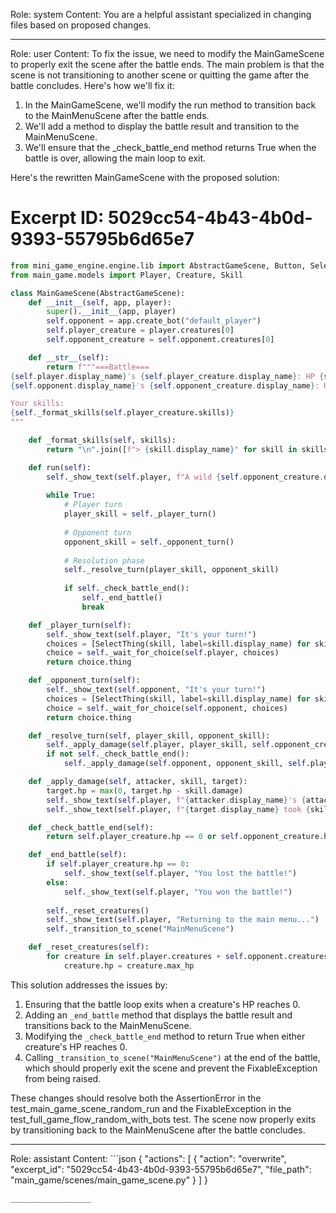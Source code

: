 Role: system
Content: You are a helpful assistant specialized in changing files based on proposed changes.
__________________
Role: user
Content: To fix the issue, we need to modify the MainGameScene to properly exit the scene after the battle ends. The main problem is that the scene is not transitioning to another scene or quitting the game after the battle concludes. Here's how we'll fix it:

1. In the MainGameScene, we'll modify the run method to transition back to the MainMenuScene after the battle ends.
2. We'll add a method to display the battle result and transition to the MainMenuScene.
3. We'll ensure that the _check_battle_end method returns True when the battle is over, allowing the main loop to exit.

Here's the rewritten MainGameScene with the proposed solution:

# Excerpt ID: 5029cc54-4b43-4b0d-9393-55795b6d65e7
```python main_game/scenes/main_game_scene.py
from mini_game_engine.engine.lib import AbstractGameScene, Button, SelectThing
from main_game.models import Player, Creature, Skill

class MainGameScene(AbstractGameScene):
    def __init__(self, app, player):
        super().__init__(app, player)
        self.opponent = app.create_bot("default_player")
        self.player_creature = player.creatures[0]
        self.opponent_creature = self.opponent.creatures[0]

    def __str__(self):
        return f"""===Battle===
{self.player.display_name}'s {self.player_creature.display_name}: HP {self.player_creature.hp}/{self.player_creature.max_hp}
{self.opponent.display_name}'s {self.opponent_creature.display_name}: HP {self.opponent_creature.hp}/{self.opponent_creature.max_hp}

Your skills:
{self._format_skills(self.player_creature.skills)}
"""

    def _format_skills(self, skills):
        return "\n".join([f"> {skill.display_name}" for skill in skills])

    def run(self):
        self._show_text(self.player, f"A wild {self.opponent_creature.display_name} appears!")
        
        while True:
            # Player turn
            player_skill = self._player_turn()
            
            # Opponent turn
            opponent_skill = self._opponent_turn()
            
            # Resolution phase
            self._resolve_turn(player_skill, opponent_skill)
            
            if self._check_battle_end():
                self._end_battle()
                break

    def _player_turn(self):
        self._show_text(self.player, "It's your turn!")
        choices = [SelectThing(skill, label=skill.display_name) for skill in self.player_creature.skills]
        choice = self._wait_for_choice(self.player, choices)
        return choice.thing

    def _opponent_turn(self):
        self._show_text(self.opponent, "It's your turn!")
        choices = [SelectThing(skill, label=skill.display_name) for skill in self.opponent_creature.skills]
        choice = self._wait_for_choice(self.opponent, choices)
        return choice.thing

    def _resolve_turn(self, player_skill, opponent_skill):
        self._apply_damage(self.player, player_skill, self.opponent_creature)
        if not self._check_battle_end():
            self._apply_damage(self.opponent, opponent_skill, self.player_creature)

    def _apply_damage(self, attacker, skill, target):
        target.hp = max(0, target.hp - skill.damage)
        self._show_text(self.player, f"{attacker.display_name}'s {attacker.creatures[0].display_name} used {skill.display_name}!")
        self._show_text(self.player, f"{target.display_name} took {skill.damage} damage!")

    def _check_battle_end(self):
        return self.player_creature.hp == 0 or self.opponent_creature.hp == 0

    def _end_battle(self):
        if self.player_creature.hp == 0:
            self._show_text(self.player, "You lost the battle!")
        else:
            self._show_text(self.player, "You won the battle!")
        
        self._reset_creatures()
        self._show_text(self.player, "Returning to the main menu...")
        self._transition_to_scene("MainMenuScene")

    def _reset_creatures(self):
        for creature in self.player.creatures + self.opponent.creatures:
            creature.hp = creature.max_hp
```

This solution addresses the issues by:

1. Ensuring that the battle loop exits when a creature's HP reaches 0.
2. Adding an `_end_battle` method that displays the battle result and transitions back to the MainMenuScene.
3. Modifying the `_check_battle_end` method to return True when either creature's HP reaches 0.
4. Calling `_transition_to_scene("MainMenuScene")` at the end of the battle, which should properly exit the scene and prevent the FixableException from being raised.

These changes should resolve both the AssertionError in the test_main_game_scene_random_run and the FixableException in the test_full_game_flow_random_with_bots test. The scene now properly exits by transitioning back to the MainMenuScene after the battle concludes.
__________________
Role: assistant
Content: ```json
{
  "actions": [
    {
      "action": "overwrite",
      "excerpt_id": "5029cc54-4b43-4b0d-9393-55795b6d65e7",
      "file_path": "main_game/scenes/main_game_scene.py"
    }
  ]
}
```
__________________
